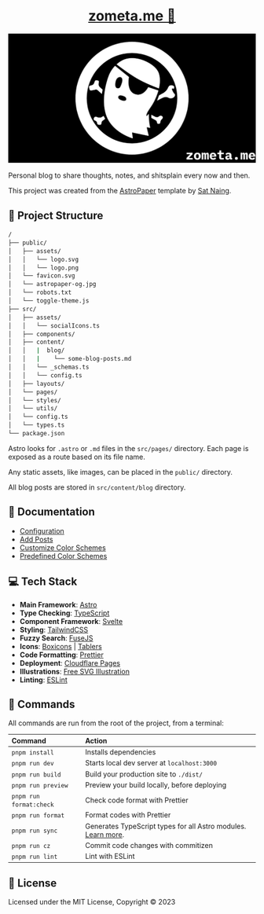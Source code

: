 <h1 align="center">
  <a href="https://zometa.me" target="_blank">
    zometa.me 👻
  </a>
</h1>

[![og-flag](./public/og.jpeg)](https://zometa.me)

Personal blog to share thoughts, notes, and shitsplain every now and then.

This project was created from the [AstroPaper](https://github.com/satnaing/astro-paper) template by
[Sat Naing](https://github.com/satnaing).

## 🚀 Project Structure

```bash
/
├── public/
│   ├── assets/
│   │   └── logo.svg
│   │   └── logo.png
│   └── favicon.svg
│   └── astropaper-og.jpg
│   └── robots.txt
│   └── toggle-theme.js
├── src/
│   ├── assets/
│   │   └── socialIcons.ts
│   ├── components/
│   ├── content/
│   │   |  blog/
│   │   |    └── some-blog-posts.md
│   │   └── _schemas.ts
│   │   └── config.ts
│   ├── layouts/
│   └── pages/
│   └── styles/
│   └── utils/
│   └── config.ts
│   └── types.ts
└── package.json
```

Astro looks for `.astro` or `.md` files in the `src/pages/` directory. Each page is exposed as a route based on its file
name.

Any static assets, like images, can be placed in the `public/` directory.

All blog posts are stored in `src/content/blog` directory.

## 📖 Documentation

- [Configuration](https://astro-paper.pages.dev/posts/how-to-configure-astropaper-theme/)
- [Add Posts](https://astro-paper.pages.dev/posts/adding-new-posts-in-astropaper-theme/)
- [Customize Color Schemes](https://astro-paper.pages.dev/posts/customizing-astropaper-theme-color-schemes/)
- [Predefined Color Schemes](https://astro-paper.pages.dev/posts/predefined-color-schemes/)

## 💻 Tech Stack

- **Main Framework**: [Astro](https://astro.build/)
- **Type Checking**: [TypeScript](https://www.typescriptlang.org/)
- **Component Framework**: [Svelte](https://svelte.dev/)
- **Styling**: [TailwindCSS](https://tailwindcss.com/)
- **Fuzzy Search**: [FuseJS](https://fusejs.io/)
- **Icons**: [Boxicons](https://boxicons.com/) | [Tablers](https://tabler-icons.io/)
- **Code Formatting**: [Prettier](https://prettier.io/)
- **Deployment**: [Cloudflare Pages](https://pages.cloudflare.com/)
- **Illustrations**: [Free SVG Illustration](https://freesvgillustration.com/)
- **Linting**: [ESLint](https://eslint.org)

## 🧞 Commands

All commands are run from the root of the project, from a terminal:

| Command                 | Action                                                                                                                           |
| :---------------------- | :------------------------------------------------------------------------------------------------------------------------------- |
| `pnpm install`          | Installs dependencies                                                                                                            |
| `pnpm run dev`          | Starts local dev server at `localhost:3000`                                                                                      |
| `pnpm run build`        | Build your production site to `./dist/`                                                                                          |
| `pnpm run preview`      | Preview your build locally, before deploying                                                                                     |
| `pnpm run format:check` | Check code format with Prettier                                                                                                  |
| `pnpm run format`       | Format codes with Prettier                                                                                                       |
| `pnpm run sync`         | Generates TypeScript types for all Astro modules. [Learn more](https://docs.astro.build/en/reference/cli-reference/#astro-sync). |
| `pnpm run cz`           | Commit code changes with commitizen                                                                                              |
| `pnpm run lint`         | Lint with ESLint                                                                                                                 |

## 📜 License

Licensed under the MIT License, Copyright © 2023
